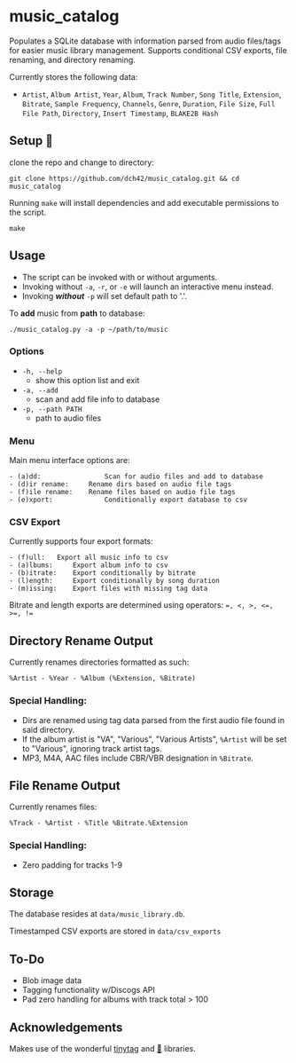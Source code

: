 # music_catalog
Populates a SQLite database with information parsed from audio files/tags for easier music library management. Supports conditional CSV exports, file renaming, and directory renaming. 

Currently stores the following data:

- `Artist`, `Album Artist`, `Year`, `Album`, `Track Number`, `Song Title`, `Extension`, `Bitrate`, `Sample Frequency`, `Channels`, `Genre`, `Duration`, `File Size`, `Full File Path`, `Directory`, `Insert Timestamp`, `BLAKE2B Hash`

## Setup 🔧
clone the repo and change to directory:
~~~
git clone https://github.com/dch42/music_catalog.git && cd music_catalog
~~~

Running `make` will install dependencies and add executable permissions to the script.

~~~
make
~~~

## Usage

- The script can be invoked with or without arguments. 
- Invoking without `-a`, `-r`, or `-e` will launch an interactive menu instead.
- Invoking ***without*** `-p` will set default path to '.'.

To **add** music from **path** to database:
~~~
./music_catalog.py -a -p ~/path/to/music
~~~

### Options
- `-h, --help`
    - show this option list and exit
- `-a, --add`
    - scan and add file info to database
- `-p, --path PATH`
    - path to audio files

### Menu
Main menu interface options are:
~~~
- (a)dd:                Scan for audio files and add to database
- (d)ir rename: 	Rename dirs based on audio file tags
- (f)ile rename: 	Rename files based on audio file tags
- (e)xport: 	        Conditionally export database to csv
~~~
### CSV Export
Currently supports four export formats:
~~~
- (f)ull: 	Export all music info to csv
- (a)lbums: 	Export album info to csv
- (b)itrate: 	Export conditionally by bitrate
- (l)ength: 	Export conditionally by song duration
- (m)issing: 	Export files with missing tag data
~~~

Bitrate and length exports are determined using operators: `=, <, >, <=, >=, !=`

## Directory Rename Output

Currently renames directories formatted as such:
~~~
%Artist - %Year - %Album (%Extension, %Bitrate)
~~~

### Special Handling:

- Dirs are renamed using tag data parsed from the first audio file found in said directory. 
- If the album artist is "VA", "Various", "Various Artists", `%Artist` will be set to "Various", ignoring track artist tags.
- MP3, M4A, AAC files include CBR/VBR designation in `%Bitrate`.

## File Rename Output

Currently renames files:
~~~
%Track - %Artist - %Title %Bitrate.%Extension
~~~

### Special Handling:

- Zero padding for tracks 1-9

## Storage

The database resides at `data/music_library.db`.

Timestamped CSV exports are stored in `data/csv_exports`

## To-Do
- Blob image data
- Tagging functionality w/Discogs API
- Pad zero handling for albums with track total > 100

## Acknowledgements

Makes use of the wonderful [tinytag](https://github.com/devsnd/tinytag) and [🐼](https://github.com/pandas-dev/pandas) libraries.
